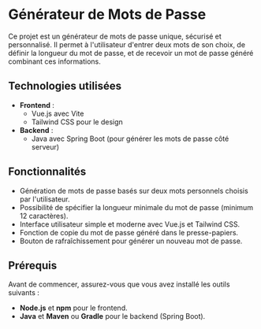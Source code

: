 # Générateur de Mots de Passe

Ce projet est un générateur de mots de passe unique, sécurisé et personnalisé. Il permet à l'utilisateur d'entrer deux mots de son choix, de définir la longueur du mot de passe, et de recevoir un mot de passe généré combinant ces informations.

## Technologies utilisées

- **Frontend** :
  - Vue.js avec Vite
  - Tailwind CSS pour le design
- **Backend** :
  - Java avec Spring Boot (pour générer les mots de passe côté serveur)
  
## Fonctionnalités

- Génération de mots de passe basés sur deux mots personnels choisis par l'utilisateur.
- Possibilité de spécifier la longueur minimale du mot de passe (minimum 12 caractères).
- Interface utilisateur simple et moderne avec Vue.js et Tailwind CSS.
- Fonction de copie du mot de passe généré dans le presse-papiers.
- Bouton de rafraîchissement pour générer un nouveau mot de passe.

## Prérequis

Avant de commencer, assurez-vous que vous avez installé les outils suivants :

- **Node.js** et **npm** pour le frontend.
- **Java** et **Maven** ou **Gradle** pour le backend (Spring Boot).


